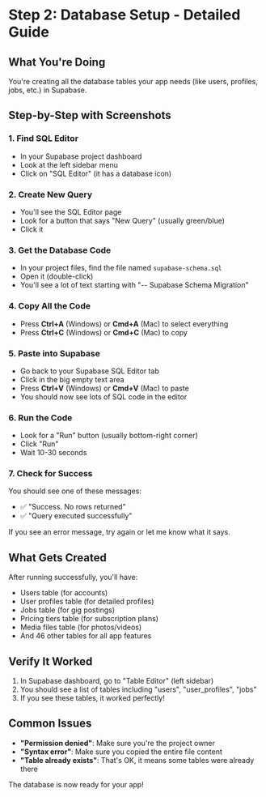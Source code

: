 # Step 2: Database Setup - Detailed Guide

## What You're Doing
You're creating all the database tables your app needs (like users, profiles, jobs, etc.) in Supabase.

## Step-by-Step with Screenshots

### 1. Find SQL Editor
- In your Supabase project dashboard
- Look at the left sidebar menu
- Click on "SQL Editor" (it has a database icon)

### 2. Create New Query
- You'll see the SQL Editor page
- Look for a button that says "New Query" (usually green/blue)
- Click it

### 3. Get the Database Code
- In your project files, find the file named `supabase-schema.sql`
- Open it (double-click)
- You'll see a lot of text starting with "-- Supabase Schema Migration"

### 4. Copy All the Code
- Press **Ctrl+A** (Windows) or **Cmd+A** (Mac) to select everything
- Press **Ctrl+C** (Windows) or **Cmd+C** (Mac) to copy

### 5. Paste into Supabase
- Go back to your Supabase SQL Editor tab
- Click in the big empty text area
- Press **Ctrl+V** (Windows) or **Cmd+V** (Mac) to paste
- You should now see lots of SQL code in the editor

### 6. Run the Code
- Look for a "Run" button (usually bottom-right corner)
- Click "Run"
- Wait 10-30 seconds

### 7. Check for Success
You should see one of these messages:
- ✅ "Success. No rows returned"
- ✅ "Query executed successfully"

If you see an error message, try again or let me know what it says.

## What Gets Created
After running successfully, you'll have:
- Users table (for accounts)
- User profiles table (for detailed profiles)
- Jobs table (for gig postings)
- Pricing tiers table (for subscription plans)
- Media files table (for photos/videos)
- And 46 other tables for all app features

## Verify It Worked
1. In Supabase dashboard, go to "Table Editor" (left sidebar)
2. You should see a list of tables including "users", "user_profiles", "jobs"
3. If you see these tables, it worked perfectly!

## Common Issues
- **"Permission denied"**: Make sure you're the project owner
- **"Syntax error"**: Make sure you copied the entire file content
- **"Table already exists"**: That's OK, it means some tables were already there

The database is now ready for your app!